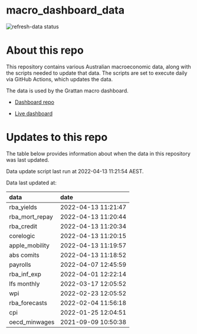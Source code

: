 
<!-- README.md is generated from README.Rmd. Please edit that file -->

# macro\_dashboard\_data

<!-- badges: start -->

![refresh-data
status](https://github.com/grattan/macro_dashboard_data/workflows/refresh-data/badge.svg)

<!-- badges: end -->

# About this repo

This repository contains various Australian macroeconomic data, along
with the scripts needed to update that data. The scripts are set to
execute daily via GitHub Actions, which updates the data.

The data is used by the Grattan macro dashboard.

  - [Dashboard repo](https://github.com/grattan/macrodashboard)

  - [Live dashboard](https://mattcowgill.shinyapps.io/macrodashboard/)

# Updates to this repo

The table below provides information about when the data in this
repository was last updated.

Data update script last run at 2022-04-13 11:21:54 AEST.

Data last updated at:

| data             | date                |
| :--------------- | :------------------ |
| rba\_yields      | 2022-04-13 11:21:47 |
| rba\_mort\_repay | 2022-04-13 11:20:44 |
| rba\_credit      | 2022-04-13 11:20:34 |
| corelogic        | 2022-04-13 11:20:15 |
| apple\_mobility  | 2022-04-13 11:19:57 |
| abs comits       | 2022-04-13 11:18:52 |
| payrolls         | 2022-04-07 12:45:59 |
| rba\_inf\_exp    | 2022-04-01 12:22:14 |
| lfs monthly      | 2022-03-17 12:05:52 |
| wpi              | 2022-02-23 12:05:52 |
| rba\_forecasts   | 2022-02-04 11:56:18 |
| cpi              | 2022-01-25 12:04:51 |
| oecd\_minwages   | 2021-09-09 10:50:38 |
